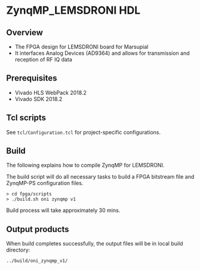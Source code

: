 # ZynqMP_LEMSDRONI HDL

## Overview

- The FPGA design for LEMSDRONI board for Marsupial
- It interfaces Analog Devices (AD9364) and allows for transmission and reception of RF IQ data

## Prerequisites

- Vivado HLS WebPack 2018.2
- Vivado SDK 2018.2

## Tcl scripts

See `tcl/Configuration.tcl` for project-specific configurations.

## Build

The following explains how to compile ZynqMP for LEMSDRONI.

The build script will do all necessary tasks to build a FPGA bitstream file and ZynqMP-PS configuration files.

```
> cd fpga/scripts
> ./build.sh oni zynqmp v1

```

Build process will take approximately 30 mins.

## Output products

When build completes successfully, the output files will be in local build directory:

```
../build/oni_zynqmp_v1/

```
